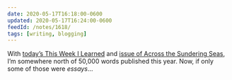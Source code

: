 ```yaml
---
date: 2020-05-17T16:18:00-0600
updated: 2020-05-17T16:24:00-0600
feedId: /notes/1618/
tags: [writing, blogging]
---
```


With [today’s This Week I Learned][twil] and [issue of Across the Sundering Seas][atss], I’m somewhere north of 50,000 words published this year. Now, if only some of those were *essays*…

[twil]: https://v5.chriskrycho.com/journal/this-week-i-learned/4/
[atss]: https://buttondown.email/chriskrycho/archive/home-ier-economies-across-the-sundering-seas-2020/